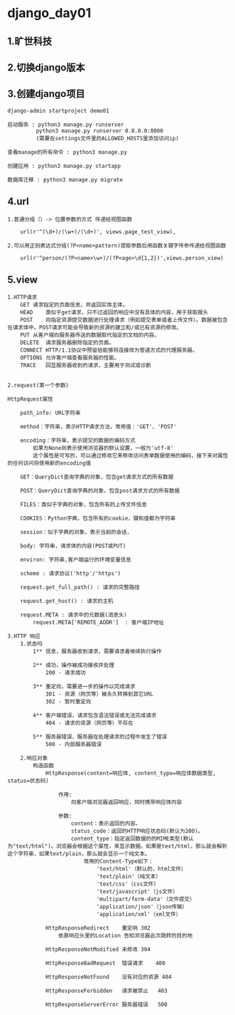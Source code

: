# django_day01

## 1.旷世科技

## 2.切换django版本

## 3.创建django项目
    django-admin startproject demo01
    
    启动服务 : python3 manage.py runserver
             python3 manage.py runserver 0.0.0.0:8000
             (需要在settings文件里的ALLOWED_HOSTS里添加访问ip)
    
    查看manage的所有命令 : python3 manage.py
    
    创建应用 : python3 manage.py startapp
    
    数据库迁移 : python3 manage.py migrate

## 4.url
    1.普通分组（）-> 位置参数的方式 传递给视图函数 
    
        url(r'^(\d+)/(\w+)/(\d+)', views.page_test_view),
    
    2.可以用正则表达式分组(?P<name>pattern)提取参数后用函数关键字传参传递给视图函数
    
        url(r'^person/(?P<name>\w+)/(?P<age>\d{1,2})',views.person_view)

## 5.view
    1.HTTP请求
        GET	请求指定的页面信息，并返回实体主体。
	    HEAD	类似于get请求，只不过返回的响应中没有具体的内容，用于获取报头
	    POST	向指定资源提交数据进行处理请求（例如提交表单或者上传文件）。数据被包含在请求体中。POST请求可能会导致新的资源的建立和/或已有资源的修改。
	    PUT	从客户端向服务器传送的数据取代指定的文档的内容。
	    DELETE	请求服务器删除指定的页面。
	    CONNECT	HTTP/1.1协议中预留给能够将连接改为管道方式的代理服务器。
	    OPTIONS	允许客户端查看服务器的性能。
	    TRACE	回显服务器收到的请求，主要用于测试或诊断
    
    
    2.request(第一个参数)
    
    HttpRequest属性

        path_info: URL字符串

        method：字符串，表示HTTP请求方法，常用值：'GET'、'POST'

        encoding：字符串，表示提交的数据的编码方式
            如果为None则表示使用浏览器的默认设置，一般为'utf-8'
            这个属性是可写的，可以通过修改它来修改访问表单数据使用的编码，接下来对属性的任何访问将使用新的encoding值
    
        GET：QueryDict查询字典的对象，包含get请求方式的所有数据
    
        POST：QueryDict查询字典的对象，包含post请求方式的所有数据
    
        FILES：类似于字典的对象，包含所有的上传文件信息
    
        COOKIES：Python字典，包含所有的cookie，键和值都为字符串
    
        session：似于字典的对象，表示当前的会话，
    
        body: 字符串，请求体的内容(POST或PUT)
    
        environ: 字符串,客户端运行的环境变量信息
    
        scheme : 请求协议('http'/'https')
    
        request.get_full_path() : 请求的完整路径
    
        request.get_host() : 请求的主机
    
        request.META : 请求中的元数据(消息头)
            request.META['REMOTE_ADDR']  : 客户端IP地址
            
    3.HTTP 响应
        1.状态吗
            1**	信息，服务器收到请求，需要请求者继续执行操作
            
            2**	成功，操作被成功接收并处理
                200 - 请求成功
            
            3**	重定向，需要进一步的操作以完成请求
                301 - 资源（网页等）被永久转移到其它URL
                302 - 暂时重定向
            
            4**	客户端错误，请求包含语法错误或无法完成请求
                404 - 请求的资源（网页等）不存在
            
            5**	服务器错误，服务器在处理请求的过程中发生了错误
                500 - 内部服务器错误
        
        2.响应对象
            构造函数
                HttpResponse(content=响应体, content_type=响应体数据类型, status=状态码)
                
                    作用:
                        向客户端浏览器返回响应，同时携带响应体内容
                        
                    参数:
                        content：表示返回的内容。
                        status_code：返回的HTTP响应状态码(默认为200)。
                        content_type：指定返回数据的的MIME类型(默认为"text/html")。浏览器会根据这个属性，来显示数据。如果是text/html，那么就会解析这个字符串，如果text/plain，那么就会显示一个纯文本。
                            常用的Content-Type如下：
                                'text/html'（默认的，html文件）
                                'text/plain'（纯文本）
                                'text/css'（css文件）
                                'text/javascript'（js文件）
                                'multipart/form-data'（文件提交）
                                'application/json'（json传输）       
                                'application/xml'（xml文件）
                                            
                HttpResponseRedirect	重定响	302
                    依靠响应头里的Location 告知浏览器此次跳转的目的地
                    
                HttpResponseNotModified	未修改	304
                
                HttpResponseBadRequest	错误请求	400
                
                HttpResponseNotFound	没有对应的资源	404
                
                HttpResponseForbidden	请求被禁止	403
                
                HttpResponseServerError	服务器错误	500
    